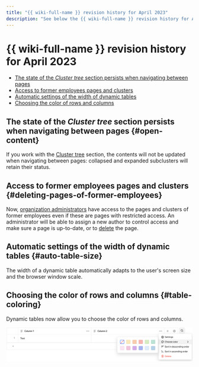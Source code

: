 ```yaml
---
title: "{{ wiki-full-name }} revision history for April 2023"
description: "See below the {{ wiki-full-name }} revision history for April 2023."
---
```


# {{ wiki-full-name }} revision history for April 2023

* [The state of the _Cluster tree_ section persists when navigating between pages](#open-content)
* [Access to former employees pages and clusters](#deleting-pages-of-former-employees)
* [Automatic settings of the width of dynamic tables](#auto-table-size)
* [Choosing the color of rows and columns](#table-coloring)

## The state of the _Cluster tree_ section persists when navigating between pages {#open-content}

If you work with the [Cluster tree](../cluster-overview.md#toc) section, the contents will not be updated when navigating between pages: collapsed and expanded subclusters will retain their status.


## Access to former employees pages and clusters {#deleting-pages-of-former-employees}

Now, [organization administrators](../../organization/security/index.md#service-roles) have access to the pages and clusters of former employees even if these are pages with restricted access. An administrator will be able to assign a new author to control access and make sure a page is up-to-date, or to [delete](../delete-page.md) the page.


## Automatic settings of the width of dynamic tables {#auto-table-size}

The width of a dynamic table automatically adapts to the user's screen size and the browser window scale.

## Choosing the color of rows and columns {#table-coloring}

Dynamic tables now allow you to choose the color of rows and columns.

![](../../_assets/wiki/table-coloring.png)